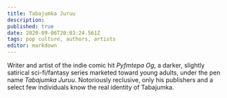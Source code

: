```yaml
---
title: Tabajumka Juruu
description: 
published: true
date: 2020-09-06T20:03:24.561Z
tags: pop culture, authors, artists
editor: markdown
---
```


Writer and artist of the indie comic hit *Pyfmtepa Og*, a darker, slightly satirical sci-fi/fantasy series marketed toward young adults, under the pen name *Tabajumka Juruu*. Notoriously reclusive, only his publishers and a select few individuals know the real identity of Tabajumka.